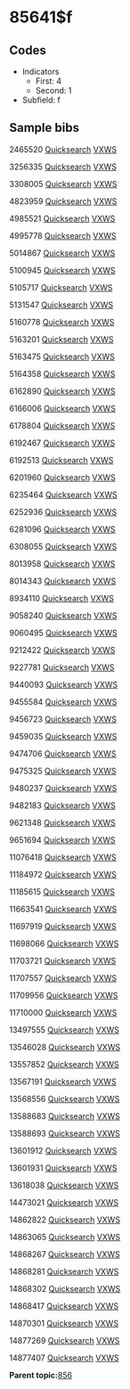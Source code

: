 # 85641$f

## Codes

-   Indicators
    -   First: 4
    -   Second: 1
-   Subfield: f

## Sample bibs

2465520 [Quicksearch](https://search.library.yale.edu/catalog/2465520) [VXWS](http://prodorbis.library.yale.edu:7014/vxws/GetHoldingsService?bibId=2465520)

3256335 [Quicksearch](https://search.library.yale.edu/catalog/3256335) [VXWS](http://prodorbis.library.yale.edu:7014/vxws/GetHoldingsService?bibId=3256335)

3308005 [Quicksearch](https://search.library.yale.edu/catalog/3308005) [VXWS](http://prodorbis.library.yale.edu:7014/vxws/GetHoldingsService?bibId=3308005)

4823959 [Quicksearch](https://search.library.yale.edu/catalog/4823959) [VXWS](http://prodorbis.library.yale.edu:7014/vxws/GetHoldingsService?bibId=4823959)

4985521 [Quicksearch](https://search.library.yale.edu/catalog/4985521) [VXWS](http://prodorbis.library.yale.edu:7014/vxws/GetHoldingsService?bibId=4985521)

4995778 [Quicksearch](https://search.library.yale.edu/catalog/4995778) [VXWS](http://prodorbis.library.yale.edu:7014/vxws/GetHoldingsService?bibId=4995778)

5014867 [Quicksearch](https://search.library.yale.edu/catalog/5014867) [VXWS](http://prodorbis.library.yale.edu:7014/vxws/GetHoldingsService?bibId=5014867)

5100945 [Quicksearch](https://search.library.yale.edu/catalog/5100945) [VXWS](http://prodorbis.library.yale.edu:7014/vxws/GetHoldingsService?bibId=5100945)

5105717 [Quicksearch](https://search.library.yale.edu/catalog/5105717) [VXWS](http://prodorbis.library.yale.edu:7014/vxws/GetHoldingsService?bibId=5105717)

5131547 [Quicksearch](https://search.library.yale.edu/catalog/5131547) [VXWS](http://prodorbis.library.yale.edu:7014/vxws/GetHoldingsService?bibId=5131547)

5160778 [Quicksearch](https://search.library.yale.edu/catalog/5160778) [VXWS](http://prodorbis.library.yale.edu:7014/vxws/GetHoldingsService?bibId=5160778)

5163201 [Quicksearch](https://search.library.yale.edu/catalog/5163201) [VXWS](http://prodorbis.library.yale.edu:7014/vxws/GetHoldingsService?bibId=5163201)

5163475 [Quicksearch](https://search.library.yale.edu/catalog/5163475) [VXWS](http://prodorbis.library.yale.edu:7014/vxws/GetHoldingsService?bibId=5163475)

5164358 [Quicksearch](https://search.library.yale.edu/catalog/5164358) [VXWS](http://prodorbis.library.yale.edu:7014/vxws/GetHoldingsService?bibId=5164358)

6162890 [Quicksearch](https://search.library.yale.edu/catalog/6162890) [VXWS](http://prodorbis.library.yale.edu:7014/vxws/GetHoldingsService?bibId=6162890)

6166006 [Quicksearch](https://search.library.yale.edu/catalog/6166006) [VXWS](http://prodorbis.library.yale.edu:7014/vxws/GetHoldingsService?bibId=6166006)

6178804 [Quicksearch](https://search.library.yale.edu/catalog/6178804) [VXWS](http://prodorbis.library.yale.edu:7014/vxws/GetHoldingsService?bibId=6178804)

6192467 [Quicksearch](https://search.library.yale.edu/catalog/6192467) [VXWS](http://prodorbis.library.yale.edu:7014/vxws/GetHoldingsService?bibId=6192467)

6192513 [Quicksearch](https://search.library.yale.edu/catalog/6192513) [VXWS](http://prodorbis.library.yale.edu:7014/vxws/GetHoldingsService?bibId=6192513)

6201960 [Quicksearch](https://search.library.yale.edu/catalog/6201960) [VXWS](http://prodorbis.library.yale.edu:7014/vxws/GetHoldingsService?bibId=6201960)

6235464 [Quicksearch](https://search.library.yale.edu/catalog/6235464) [VXWS](http://prodorbis.library.yale.edu:7014/vxws/GetHoldingsService?bibId=6235464)

6252936 [Quicksearch](https://search.library.yale.edu/catalog/6252936) [VXWS](http://prodorbis.library.yale.edu:7014/vxws/GetHoldingsService?bibId=6252936)

6281096 [Quicksearch](https://search.library.yale.edu/catalog/6281096) [VXWS](http://prodorbis.library.yale.edu:7014/vxws/GetHoldingsService?bibId=6281096)

6308055 [Quicksearch](https://search.library.yale.edu/catalog/6308055) [VXWS](http://prodorbis.library.yale.edu:7014/vxws/GetHoldingsService?bibId=6308055)

8013958 [Quicksearch](https://search.library.yale.edu/catalog/8013958) [VXWS](http://prodorbis.library.yale.edu:7014/vxws/GetHoldingsService?bibId=8013958)

8014343 [Quicksearch](https://search.library.yale.edu/catalog/8014343) [VXWS](http://prodorbis.library.yale.edu:7014/vxws/GetHoldingsService?bibId=8014343)

8934110 [Quicksearch](https://search.library.yale.edu/catalog/8934110) [VXWS](http://prodorbis.library.yale.edu:7014/vxws/GetHoldingsService?bibId=8934110)

9058240 [Quicksearch](https://search.library.yale.edu/catalog/9058240) [VXWS](http://prodorbis.library.yale.edu:7014/vxws/GetHoldingsService?bibId=9058240)

9060495 [Quicksearch](https://search.library.yale.edu/catalog/9060495) [VXWS](http://prodorbis.library.yale.edu:7014/vxws/GetHoldingsService?bibId=9060495)

9212422 [Quicksearch](https://search.library.yale.edu/catalog/9212422) [VXWS](http://prodorbis.library.yale.edu:7014/vxws/GetHoldingsService?bibId=9212422)

9227781 [Quicksearch](https://search.library.yale.edu/catalog/9227781) [VXWS](http://prodorbis.library.yale.edu:7014/vxws/GetHoldingsService?bibId=9227781)

9440093 [Quicksearch](https://search.library.yale.edu/catalog/9440093) [VXWS](http://prodorbis.library.yale.edu:7014/vxws/GetHoldingsService?bibId=9440093)

9455584 [Quicksearch](https://search.library.yale.edu/catalog/9455584) [VXWS](http://prodorbis.library.yale.edu:7014/vxws/GetHoldingsService?bibId=9455584)

9456723 [Quicksearch](https://search.library.yale.edu/catalog/9456723) [VXWS](http://prodorbis.library.yale.edu:7014/vxws/GetHoldingsService?bibId=9456723)

9459035 [Quicksearch](https://search.library.yale.edu/catalog/9459035) [VXWS](http://prodorbis.library.yale.edu:7014/vxws/GetHoldingsService?bibId=9459035)

9474706 [Quicksearch](https://search.library.yale.edu/catalog/9474706) [VXWS](http://prodorbis.library.yale.edu:7014/vxws/GetHoldingsService?bibId=9474706)

9475325 [Quicksearch](https://search.library.yale.edu/catalog/9475325) [VXWS](http://prodorbis.library.yale.edu:7014/vxws/GetHoldingsService?bibId=9475325)

9480237 [Quicksearch](https://search.library.yale.edu/catalog/9480237) [VXWS](http://prodorbis.library.yale.edu:7014/vxws/GetHoldingsService?bibId=9480237)

9482183 [Quicksearch](https://search.library.yale.edu/catalog/9482183) [VXWS](http://prodorbis.library.yale.edu:7014/vxws/GetHoldingsService?bibId=9482183)

9621348 [Quicksearch](https://search.library.yale.edu/catalog/9621348) [VXWS](http://prodorbis.library.yale.edu:7014/vxws/GetHoldingsService?bibId=9621348)

9651694 [Quicksearch](https://search.library.yale.edu/catalog/9651694) [VXWS](http://prodorbis.library.yale.edu:7014/vxws/GetHoldingsService?bibId=9651694)

11076418 [Quicksearch](https://search.library.yale.edu/catalog/11076418) [VXWS](http://prodorbis.library.yale.edu:7014/vxws/GetHoldingsService?bibId=11076418)

11184972 [Quicksearch](https://search.library.yale.edu/catalog/11184972) [VXWS](http://prodorbis.library.yale.edu:7014/vxws/GetHoldingsService?bibId=11184972)

11185615 [Quicksearch](https://search.library.yale.edu/catalog/11185615) [VXWS](http://prodorbis.library.yale.edu:7014/vxws/GetHoldingsService?bibId=11185615)

11663541 [Quicksearch](https://search.library.yale.edu/catalog/11663541) [VXWS](http://prodorbis.library.yale.edu:7014/vxws/GetHoldingsService?bibId=11663541)

11697919 [Quicksearch](https://search.library.yale.edu/catalog/11697919) [VXWS](http://prodorbis.library.yale.edu:7014/vxws/GetHoldingsService?bibId=11697919)

11698066 [Quicksearch](https://search.library.yale.edu/catalog/11698066) [VXWS](http://prodorbis.library.yale.edu:7014/vxws/GetHoldingsService?bibId=11698066)

11703721 [Quicksearch](https://search.library.yale.edu/catalog/11703721) [VXWS](http://prodorbis.library.yale.edu:7014/vxws/GetHoldingsService?bibId=11703721)

11707557 [Quicksearch](https://search.library.yale.edu/catalog/11707557) [VXWS](http://prodorbis.library.yale.edu:7014/vxws/GetHoldingsService?bibId=11707557)

11709956 [Quicksearch](https://search.library.yale.edu/catalog/11709956) [VXWS](http://prodorbis.library.yale.edu:7014/vxws/GetHoldingsService?bibId=11709956)

11710000 [Quicksearch](https://search.library.yale.edu/catalog/11710000) [VXWS](http://prodorbis.library.yale.edu:7014/vxws/GetHoldingsService?bibId=11710000)

13497555 [Quicksearch](https://search.library.yale.edu/catalog/13497555) [VXWS](http://prodorbis.library.yale.edu:7014/vxws/GetHoldingsService?bibId=13497555)

13546028 [Quicksearch](https://search.library.yale.edu/catalog/13546028) [VXWS](http://prodorbis.library.yale.edu:7014/vxws/GetHoldingsService?bibId=13546028)

13557852 [Quicksearch](https://search.library.yale.edu/catalog/13557852) [VXWS](http://prodorbis.library.yale.edu:7014/vxws/GetHoldingsService?bibId=13557852)

13567191 [Quicksearch](https://search.library.yale.edu/catalog/13567191) [VXWS](http://prodorbis.library.yale.edu:7014/vxws/GetHoldingsService?bibId=13567191)

13568556 [Quicksearch](https://search.library.yale.edu/catalog/13568556) [VXWS](http://prodorbis.library.yale.edu:7014/vxws/GetHoldingsService?bibId=13568556)

13588683 [Quicksearch](https://search.library.yale.edu/catalog/13588683) [VXWS](http://prodorbis.library.yale.edu:7014/vxws/GetHoldingsService?bibId=13588683)

13588693 [Quicksearch](https://search.library.yale.edu/catalog/13588693) [VXWS](http://prodorbis.library.yale.edu:7014/vxws/GetHoldingsService?bibId=13588693)

13601912 [Quicksearch](https://search.library.yale.edu/catalog/13601912) [VXWS](http://prodorbis.library.yale.edu:7014/vxws/GetHoldingsService?bibId=13601912)

13601931 [Quicksearch](https://search.library.yale.edu/catalog/13601931) [VXWS](http://prodorbis.library.yale.edu:7014/vxws/GetHoldingsService?bibId=13601931)

13618038 [Quicksearch](https://search.library.yale.edu/catalog/13618038) [VXWS](http://prodorbis.library.yale.edu:7014/vxws/GetHoldingsService?bibId=13618038)

14473021 [Quicksearch](https://search.library.yale.edu/catalog/14473021) [VXWS](http://prodorbis.library.yale.edu:7014/vxws/GetHoldingsService?bibId=14473021)

14862822 [Quicksearch](https://search.library.yale.edu/catalog/14862822) [VXWS](http://prodorbis.library.yale.edu:7014/vxws/GetHoldingsService?bibId=14862822)

14863065 [Quicksearch](https://search.library.yale.edu/catalog/14863065) [VXWS](http://prodorbis.library.yale.edu:7014/vxws/GetHoldingsService?bibId=14863065)

14868267 [Quicksearch](https://search.library.yale.edu/catalog/14868267) [VXWS](http://prodorbis.library.yale.edu:7014/vxws/GetHoldingsService?bibId=14868267)

14868281 [Quicksearch](https://search.library.yale.edu/catalog/14868281) [VXWS](http://prodorbis.library.yale.edu:7014/vxws/GetHoldingsService?bibId=14868281)

14868302 [Quicksearch](https://search.library.yale.edu/catalog/14868302) [VXWS](http://prodorbis.library.yale.edu:7014/vxws/GetHoldingsService?bibId=14868302)

14868417 [Quicksearch](https://search.library.yale.edu/catalog/14868417) [VXWS](http://prodorbis.library.yale.edu:7014/vxws/GetHoldingsService?bibId=14868417)

14870301 [Quicksearch](https://search.library.yale.edu/catalog/14870301) [VXWS](http://prodorbis.library.yale.edu:7014/vxws/GetHoldingsService?bibId=14870301)

14877269 [Quicksearch](https://search.library.yale.edu/catalog/14877269) [VXWS](http://prodorbis.library.yale.edu:7014/vxws/GetHoldingsService?bibId=14877269)

14877407 [Quicksearch](https://search.library.yale.edu/catalog/14877407) [VXWS](http://prodorbis.library.yale.edu:7014/vxws/GetHoldingsService?bibId=14877407)

**Parent topic:**[856](../../tags/856/856.md)

